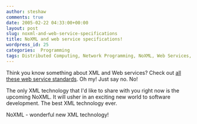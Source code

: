 ```yaml
---
author: steshaw
comments: true
date: 2005-02-22 04:33:00+00:00
layout: post
slug: noxml-and-web-service-specifications
title: NoXML and web service specifications!
wordpress_id: 25
categories:  Programming
tags: Distributed Computing, Network Programming, NoXML, Web Services, XML
---
```


Think you know something about XML and Web services? Check out [all these web service standards](http://wiki.apache.org/ws/WebServiceSpecifications). Oh my! Just say no. No!

The only XML technology that I'd like to share with you right now is the upcoming NoXML. It will usher in an exciting new world to software development. The best XML technology ever.

NoXML - wonderful new XML technology!
